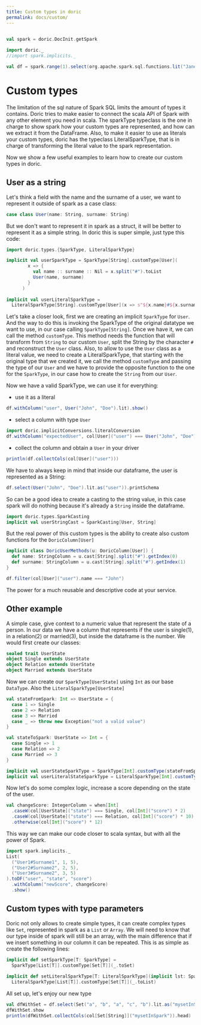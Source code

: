 ```yaml
---
title: Custom types in doric
permalink: docs/custom/
---
```


```scala mdoc:invisible:reset

val spark = doric.DocInit.getSpark
      
import doric._
//import spark.implicits._

val df = spark.range(1).select(org.apache.spark.sql.functions.lit("Jane#Doe").as("user"))
```

# Custom types

The limitation of the sql nature of Spark SQL limits the amount of types it contains. Doric tries to make easier to
connect the scala API of Spark with any other element you need in scala. The sparkType typeclass is the one in charge to
show spark how your custom types are represented, and how can we extract it from the DataFrame. Also, to make it easier
to use as literals your custom types, doric has the typeclass LiteralSparkType, that is in charge of transforming the
literal value to the spark representation.

Now we show a few useful examples to learn how to create our custom types in doric.

## User as a string

Let's think a field with the name and the surname of a user, we want to represent it outside of spark as a case class:

```scala mdoc
case class User(name: String, surname: String)
```

But we don't want to represent it in spark as a struct, it will be better to represent it as a simple string. In doric
this is super simple, just type this code:

```scala mdoc
import doric.types.{SparkType, LiteralSparkType}

implicit val userSparkType = SparkType[String].customType[User](
        x => {
          val name :: surname :: Nil = x.split("#").toList
          User(name, surname)
        }
      )
      
implicit val userLiteralSparkType =
  LiteralSparkType[String].customType[User](x => s"${x.name}#${x.surname}")
```

Let's take a closer look, first we are creating an implicit `SparkType` for `User`. And the way to do this is invoking
the SparkType of the original datatype we want to use, in our case calling `SparkType[String]`. Once we have it, we can
call the method `customType`. This method needs the function that will transform from `String` to our custom `User`,
split the String by the character `#`  and reconstruct the `User` class. Also, to allow to use the `User` class as a
literal value, we need to create a LiteralSparkType, that starting with the original type that we created it, we call
the method `customType` and passing the type of our `User`
and we have to provide the opposite function to the one for the `SparkType`, in our case how to create the `String` from
our `User`.

Now we have a valid SparkType, we can use it for everything:

* use it as a literal

```scala mdoc
df.withColumn("user", User("John", "Doe").lit).show()
```

* select a column with type `User`

```scala mdoc
import doric.implicitConversions.literalConversion
df.withColumn("expectedUser", col[User]("user") === User("John", "Doe"))
```

* collect the column and obtain a `User` in your driver

```scala mdoc
println(df.collectCols(col[User]("user")))
```

We have to always keep in mind that inside our dataframe, the user is represented as a String:

```scala mdoc
df.select(User("John", "Doe").lit.as("user")).printSchema
```

So can be a good idea to create a casting to the string value, in this case spark will do nothing because it's already
a `String` inside the dataframe.

```scala mdoc
import doric.types.SparkCasting
implicit val userStringCast = SparkCasting[User, String]
```

But the real power of this custom types is the ability to create also custom functions for the `DoricColumn[User]`

```scala mdoc
implicit class DoricUserMethods(u: DoricColumn[User]) {
  def name: StringColumn = u.cast[String].split("#").getIndex(0)
  def surname: StringColumn = u.cast[String].split("#").getIndex(1)
}

df.filter(col[User]("user").name === "John")
```

The power for a much reusable and descriptive code at your service.

## Other example

A simple case, give context to a numeric value that represent the state of a person. In our data we have a column that
represents if the user is single(1), in a relation(2) or married(3), but inside the dataframe is the number. We would
first create our classes:

```scala mdoc
sealed trait UserState
object Single extends UserState
object Relation extends UserState
object Married extends UserState
```

Now we can create our `SparkType[UserState]` using `Int` as our base `DataType`. Also the `LiteralSparkType[UserState]`

```scala mdoc
val stateFromSpark: Int => UserState = {
  case 1 => Single
  case 2 => Relation
  case 3 => Married
  case _ => throw new Exception("not a valid value")
}

val stateToSpark: UserState => Int = {
  case Single => 1
  case Relation => 2
  case Married => 3
}

implicit val userStateSparkType = SparkType[Int].customType(stateFromSpark)
implicit val userLiteralStateSparkType = LiteralSparkType[Int].customType(stateToSpark)
```

Now let's do some complex logic, increase a score depending on the state of the user.

```scala mdoc
val changeScore: IntegerColumn = when[Int]
  .caseW(col[UserState]("state") === Single, col[Int]("score") * 2)
  .caseW(col[UserState]("state") === Relation, col[Int]("score") * 10)
  .otherwise(col[Int]("score") * 12)
```

This way we can make our code closer to scala syntax, but with all the power of Spark.

```scala mdoc
import spark.implicits._
List(
  ("User1#Surname1", 1, 5),
  ("User2#Surname2", 2, 5),
  ("User3#Surname2", 3, 5)
).toDF("user", "state", "score")
  .withColumn("newScore", changeScore)
  .show()
```

## Custom types with type parameters

Doric not only allows to create simple types, it can create complex types like `Set`, represented in spark as a `List`
or `Array`. We will need to know that our type inside of spark will still be an array, with the main difference that if
we insert something in our column it can be repeated. This is as simple as create the following lines:

```scala mdoc
implicit def setSparkType[T: SparkType] =
  SparkType[List[T]].customType[Set[T]](_.toSet)
  
implicit def setLiteralSparkType[T: LiteralSparkType](implicit lst: SparkType[Set[T]]) =
  LiteralSparkType[List[T]].customType[Set[T]](_.toList)
```

All set up, let's enjoy our new type

```scala mdoc
val dfWithSet = df.select(Set("a", "b", "a", "c", "b").lit.as("mysetInSpark"))
dfWithSet.show
println(dfWithSet.collectCols(col[Set[String]]("mysetInSpark")).head)
```
